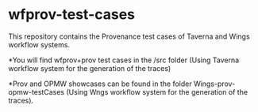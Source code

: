 wfprov-test-cases
=================
This repository contains the Provenance test cases of Taverna and Wings workflow systems.

*You will find wfprov+prov test cases in the /src folder (Using Taverna workflow system for the generation of the traces)

*Prov and OPMW showcases can be found in the folder Wings-prov-opmw-testCases (Using Wngs workflow system for the generation of the traces).